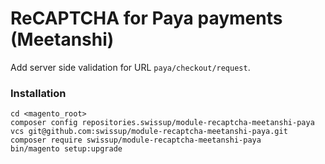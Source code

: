 # ReCAPTCHA for Paya payments (Meetanshi)

Add server side validation for URL `paya/checkout/request`.

### Installation

```
cd <magento_root>
composer config repositories.swissup/module-recaptcha-meetanshi-paya vcs git@github.com:swissup/module-recaptcha-meetanshi-paya.git
composer require swissup/module-recaptcha-meetanshi-paya
bin/magento setup:upgrade
```
